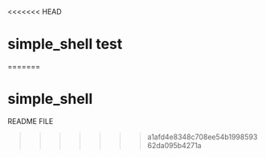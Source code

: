 <<<<<<< HEAD
# simple_shell test
=======
# simple_shell
README FILE
>>>>>>> a1afd4e8348c708ee54b199859362da095b4271a
